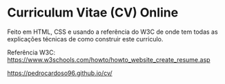# Curriculum Vitae (CV) Online

Feito em HTML, CSS e usando a referência do W3C de onde tem todas as explicações técnicas de como construir este curriculo.

Referência W3C: https://www.w3schools.com/howto/howto_website_create_resume.asp


https://pedrocardoso96.github.io/cv/
